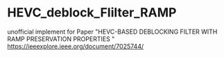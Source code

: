 # HEVC_deblock_FIilter_RAMP
unofficial implement for Paper "HEVC-BASED DEBLOCKING FILTER WITH RAMP PRESERVATION PROPERTIES "
https://ieeexplore.ieee.org/document/7025744/


